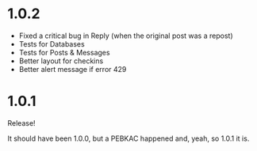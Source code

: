 # 1.0.2

- Fixed a critical bug in Reply (when the original post was a repost)
- Tests for Databases
- Tests for Posts & Messages
- Better layout for checkins
- Better alert message if error 429

# 1.0.1

Release!

It should have been 1.0.0, but a PEBKAC happened and, yeah, so 1.0.1 it is.
